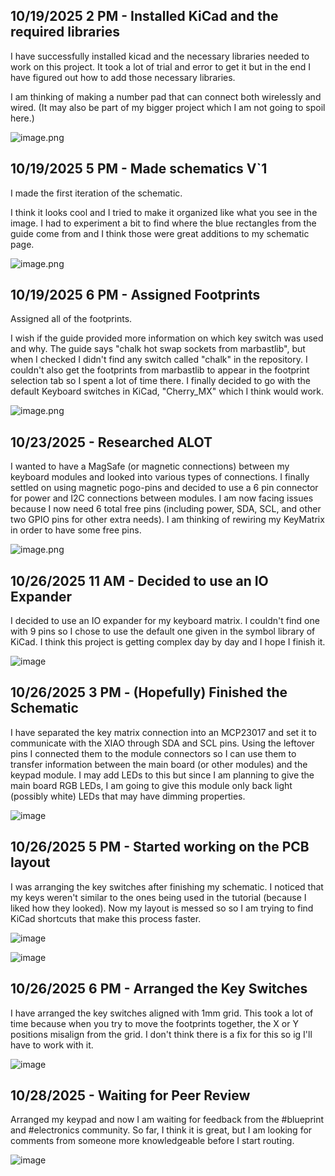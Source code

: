 <!--
  ===================    !!READ THIS NOTICE!!   ====================
  DO NOT edit this file manually. Your changes WILL BE OVERWRITTEN!
  This journal is auto generated and updated by Hack Club Blueprint.
  To edit this file, please edit your journal entries on Blueprint.
  ==================================================================
-->

## 10/19/2025 2 PM - Installed KiCad and the required libraries  

I have successfully installed kicad and the necessary libraries needed to work on this project. It took a lot of trial and error to get it but in the end I have figured out how to add those necessary libraries.

I am thinking of making a number pad that can connect both wirelessly and wired. (It may also be part of my bigger project which I am not going to spoil here.)

![image.png](https://blueprint.hackclub.com/user-attachments/blobs/proxy/eyJfcmFpbHMiOnsiZGF0YSI6MzMzMSwicHVyIjoiYmxvYl9pZCJ9fQ==--027615782dba6419fded193d9cd3cbec1f5e4185/image.png)
  

## 10/19/2025 5 PM - Made schematics V`1  

I made the first iteration of the schematic.

I think it looks cool and I tried to make it organized like what you see in the image. I had to experiment a bit to find where the blue rectangles from the guide come from and I think those were great additions to my schematic page.

![image.png](https://blueprint.hackclub.com/user-attachments/blobs/proxy/eyJfcmFpbHMiOnsiZGF0YSI6MzM3MiwicHVyIjoiYmxvYl9pZCJ9fQ==--589b7ac934ebfbfd105b3f8767efd15d070f894d/image.png)  

## 10/19/2025 6 PM - Assigned Footprints  

Assigned all of the footprints.

I wish if the guide provided more information on which key switch was used and why. The guide says "chalk hot swap sockets from marbastlib", but when I checked I didn't find any switch called "chalk" in the repository. I couldn't also get the footprints from marbastlib to appear in the footprint selection tab so I spent a lot of time there. I finally decided to go with the default Keyboard switches in KiCad, "Cherry_MX" which I think would work.

![image.png](https://blueprint.hackclub.com/user-attachments/blobs/proxy/eyJfcmFpbHMiOnsiZGF0YSI6MzQwMCwicHVyIjoiYmxvYl9pZCJ9fQ==--55ad0cfa42f0295e32f20b57836071218efb4da8/image.png)
  

## 10/23/2025 - Researched ALOT  

I wanted to have a MagSafe (or magnetic connections) between my keyboard modules and looked into various types of connections. I finally settled on using magnetic pogo-pins and decided to use a 6 pin connector for power and I2C connections between modules. I am now facing issues because I now need 6 total free pins (including power, SDA, SCL, and other two GPIO pins for other extra needs). I am thinking of rewiring my KeyMatrix in order to have some free pins.

![image.png](https://blueprint.hackclub.com/user-attachments/blobs/proxy/eyJfcmFpbHMiOnsiZGF0YSI6NDg5NSwicHVyIjoiYmxvYl9pZCJ9fQ==--1cc1f032f0743af1fed084938ee52ba974315605/image.png)  

## 10/26/2025 11 AM - Decided to use an IO Expander  

I decided to use an IO expander for my keyboard matrix. I couldn't find one with 9 pins so I chose to use the default one given in the symbol library of KiCad. I think this project is getting complex day by day and I hope I finish it.

![image](https://blueprint.hackclub.com/user-attachments/blobs/proxy/eyJfcmFpbHMiOnsiZGF0YSI6NTY2MCwicHVyIjoiYmxvYl9pZCJ9fQ==--d8793e4fb0418c125b90cd58377c67008e0d3a5e/image.png)  

## 10/26/2025 3 PM - (Hopefully) Finished the Schematic  

I have separated the key matrix connection into an MCP23017 and set it to communicate with the XIAO through SDA and SCL pins. Using the leftover pins I connected them to the module connectors so I can use them to transfer information between the main board (or other modules) and the keypad module. I may add LEDs to this but since I am planning to give the main board RGB LEDs, I am going to give this module only back light (possibly white) LEDs that may have dimming properties.

![image](https://blueprint.hackclub.com/user-attachments/blobs/proxy/eyJfcmFpbHMiOnsiZGF0YSI6NTcwMiwicHVyIjoiYmxvYl9pZCJ9fQ==--d65246f0b0c9a07fced52be73c3faf3ad6586ecf/image.png)
  

## 10/26/2025 5 PM - Started working on the PCB layout  

I was arranging the key switches after finishing my schematic. I noticed that my keys weren't similar to the ones being used in the tutorial (because I liked how they looked). Now my layout is messed so so I am trying to find KiCad shortcuts that make this process faster.

![image](https://blueprint.hackclub.com/user-attachments/blobs/proxy/eyJfcmFpbHMiOnsiZGF0YSI6NTcxNCwicHVyIjoiYmxvYl9pZCJ9fQ==--1a400af83f84fc914db36b6514ee9917a6c44804/image.png)

![image](https://blueprint.hackclub.com/user-attachments/blobs/proxy/eyJfcmFpbHMiOnsiZGF0YSI6NTcxMywicHVyIjoiYmxvYl9pZCJ9fQ==--87dc2897143ae5c3aab5eb5dbf2adc1200175066/image.png)
  

## 10/26/2025 6 PM - Arranged the Key Switches  

I have arranged the key switches aligned with 1mm grid. This took a lot of time because when you try to move the footprints together, the X or Y positions misalign from the grid. I don't think there is a fix for this so ig I'll have to work with it.

![image](https://blueprint.hackclub.com/user-attachments/blobs/proxy/eyJfcmFpbHMiOnsiZGF0YSI6NTczMSwicHVyIjoiYmxvYl9pZCJ9fQ==--634e5bdf72090c2550f0db7c426d81f037a6b14f/image.png)  

## 10/28/2025 - Waiting for Peer Review  

Arranged my keypad and now I am waiting for feedback from the #blueprint and #electronics community. So far, I think it is great, but I am looking for comments from someone more knowledgeable before I start routing.

![image](https://blueprint.hackclub.com/user-attachments/blobs/proxy/eyJfcmFpbHMiOnsiZGF0YSI6NjIyNiwicHVyIjoiYmxvYl9pZCJ9fQ==--af4cc08eede8fd2e0fbb47110523203c965ed6eb/image.png)  

